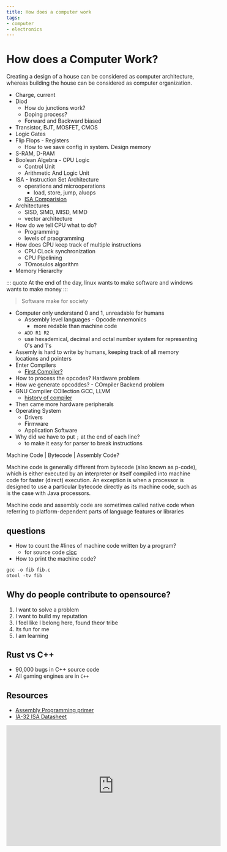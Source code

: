 ```yaml
---
title: How does a computer work
tags:
- computer
- electronics
---
```


# How does a Computer Work?

<TagLinks />

Creating a design of a house can be considered as computer architecture,
whereas building the house can be considered as computer organization.

* Charge, current
* Diod
  * How do junctions work?
  * Doping process?
  * Forward and Backward biased
* Transistor, BJT, MOSFET, CMOS
* Logic Gates
* Flip Flops - Registers
  * How to we save config in system. Design memory
* S-RAM, D-RAM
* Boolean Algebra - CPU Logic
  * Control Unit
  * Arithmetic And Logic Unit
* ISA - Instruction Set Architecture
  * operations and microoperations
    * load, store, jump, aluops
  * [ISA Comparision](https://en.wikipedia.org/wiki/Comparison_of_instruction_set_architectures)
* Architectures
  * SISD, SIMD, MISD, MIMD
  * vector architecture
* How do we tell CPU what to do?
  * Programming
  * levels of praogramming
* How does CPU keep track of multiple instructions
  * CPU CLock synchronization
  * CPU Pipelining
  * TOmosulos algorithm
* Memory Hierarchy

::: quote
At the end of the day, linux wants to make software and windows wants to make money
:::

> Software make for society

* Computer only understand 0 and 1, unreadable for humans
  * Assembly level languages - Opcode mnemonics
    * more redable than machine code
  * `ADD R1 R2`
  * use hexademical, decimal and octal number system for representing 0's and 1's
* Assemly is hard to write by humans, keeping track of all memory locations and pointers
* Enter Compilers
  * [First Compiler?](https://stackoverflow.com/questions/1653649/how-was-the-first-compiler-written)
* How to process the opcodes? Hardware problem
* How we generate opcoddes? - COmpiler Backend problem
* GNU Compiler COllection GCC, LLVM
  * [history of compiler](https://en.wikipedia.org/wiki/History_of_compiler_construction#:~:text=The%20first%20practical%20compiler%20was,modern%20notion%20of%20a%20compiler.)
* Then came more hardware peripherals
* Operating System
  * Drivers
  * Firmware
  * Application Software
* Why did we have to put `;` at the end of each line?
  * to make it easy for parser to break instructions

Machine Code | Bytecode | Assembly Code?

Machine code is generally different from bytecode (also known as p-code), which is either executed by an interpreter or itself compiled into machine code for faster (direct) execution. An exception is when a processor is designed to use a particular bytecode directly as its machine code, such as is the case with Java processors.

Machine code and assembly code are sometimes called native code when referring to platform-dependent parts of language features or libraries

## questions

* How to count the #lines of machine code written by a program?
  * for source code [cloc](https://github.com/AlDanial/cloc)
* How to print the machine code?

```c
gcc -o fib fib.c
otool -tv fib
```

## Why do people contribute to opensource?

1. I want to solve a problem
2. I want to build my reputation
3. I feel like I belong here, found theor tribe
4. Its fun for me
5. I am learning

## Rust vs C++

* 90,000 bugs in C++ source code
* All gaming engines are in `C++`



## Resources

* [Assembly Programming primer](https://www.nayuki.io/page/a-fundamental-introduction-to-x86-assembly-programming)
* [IA-32 ISA Datasheet](https://www.intel.com/content/dam/www/public/us/en/documents/manuals/64-ia-32-architectures-software-developer-instruction-set-reference-manual-325383.pdf)

<iframe width="560" height="315" src="https://www.youtube.com/embed/d9SWNLZvA8g" frameborder="0" allow="accelerometer; autoplay; clipboard-write; encrypted-media; gyroscope; picture-in-picture" allowfullscreen></iframe>

<Footer />
